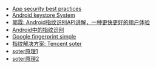 
- [
App security best practices](https://developer.android.com/topic/security/best-practices?hl=zh-cn)
- [
Android keystore System](https://developer.android.com/training/articles/keystore?hl=zh-cn)
- [郭霖: Android指纹识别API讲解，一种更快更好的用户体验](https://blog.csdn.net/guolin_blog/article/details/81450114#commentsedit)
- [Android中的指纹识别](https://juejin.im/entry/57ce82f48ac247005fbdec8a)
- [Google fingerprint simple](https://github.com/googlesamples/android-FingerprintDialog)
- [指纹解决方案: Tencent soter](https://github.com/Tencent/soter/wiki)
- [soter原理1](https://juejin.im/entry/59ccebdcf265da06611f929b)
- [soter原理2](https://mp.weixin.qq.com/s/4BQulfFgVvanPSGOS92yiw?)
